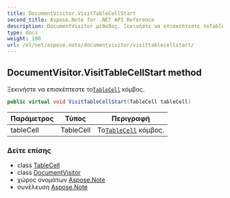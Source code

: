 ```yaml
---
title: DocumentVisitor.VisitTableCellStart
second_title: Aspose.Note for .NET API Reference
description: DocumentVisitor μέθοδος. Ξεκινήστε να επισκέπτεστε τοTableCell κόμβος.
type: docs
weight: 180
url: /el/net/aspose.note/documentvisitor/visittablecellstart/
---
```

## DocumentVisitor.VisitTableCellStart method

Ξεκινήστε να επισκέπτεστε το[`TableCell`](../../tablecell/) κόμβος.

```csharp
public virtual void VisitTableCellStart(TableCell tableCell)
```

| Παράμετρος | Τύπος | Περιγραφή |
| --- | --- | --- |
| tableCell | TableCell | Το[`TableCell`](../../tablecell/) κόμβος. |

### Δείτε επίσης

* class [TableCell](../../tablecell/)
* class [DocumentVisitor](../)
* χώρος ονομάτων [Aspose.Note](../../documentvisitor/)
* συνέλευση [Aspose.Note](../../../)


